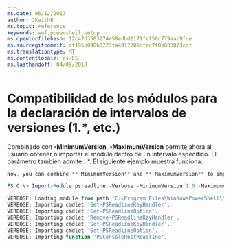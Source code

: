 ```yaml
---
ms.date: 06/12/2017
author: JKeithB
ms.topic: reference
keywords: wmf,powershell,setup
ms.openlocfilehash: 12c47d3583274e58edbd2171fef50c779aac9fce
ms.sourcegitcommit: cf195b090b3223fa4917206dfec7f0b603873cdf
ms.translationtype: MT
ms.contentlocale: es-ES
ms.lasthandoff: 04/09/2018
---
```

# <a name="modules-support-for-declaring-version-ranges-1-etc"></a>Compatibilidad de los módulos para la declaración de intervalos de versiones (1.*, etc.)
Combinado con **-MinimumVersion**, **-MaximumVersion** permite ahora al usuario obtener o importar el módulo dentro de un intervalo específico. El parámetro también admite **.** \*. El siguiente ejemplo muestra funciona:

```powershell
Now, you can combine **-MinimumVersion** and **-MaximumVersion** to import module within specific range:

PS C:\> Import-Module psreadline -Verbose -MinimumVersion 1.0 -MaximumVersion 1.2.*

VERBOSE: Loading module from path 'C:\Program Files\WindowsPowerShell\Modules\psreadline\1.1\psreadline.psd1'.
VERBOSE: Importing cmdlet 'Get-PSReadlineKeyHandler'.
VERBOSE: Importing cmdlet 'Get-PSReadlineOption'.
VERBOSE: Importing cmdlet 'Remove-PSReadlineKeyHandler'.
VERBOSE: Importing cmdlet 'Set-PSReadlineKeyHandler'.
VERBOSE: Importing cmdlet 'Set-PSReadlineOption'.
VERBOSE: Importing function 'PSConsoleHostReadline'.
```